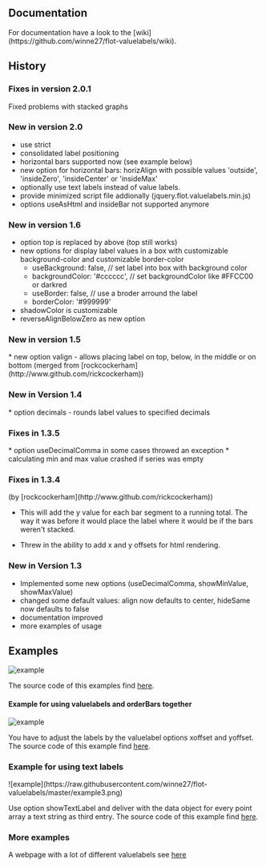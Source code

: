 <h2>Documentation</h2>
For documentation have a look to the [wiki](https://github.com/winne27/flot-valuelabels/wiki).

<h2>History</h2>
<h3> Fixes in version 2.0.1 </h3>
Fixed problems with stacked graphs
<h3> New in version 2.0 </h3>

* use strict
* consolidated label positioning
* horizontal bars supported now (see example below)
* new option for horizontal bars: horizAlign with possible values 'outside', 'insideZero', 'insideCenter' or 'insideMax'
* optionally use text labels instead of value labels.
* provide minimized script file addionally (jquery.flot.valuelabels.min.js)
* options useAsHtml and insideBar not supported anymore

<h3> New in version 1.6 </h3>

* option top is replaced by above (top still works)
* new options for display label values in a box with customizable background-color and customizable border-color
    * useBackground: false, // set label into box with background color
    * backgroundColor: '#cccccc', // set backgroundColor like #FFCC00 or darkred
    * useBorder: false, // use a broder arround the label
    * borderColor: '#999999'
* shadowColor is customizable
* reverseAlignBelowZero as new option

<h3> New in version 1.5 </h3>
* new option valign - allows placing label on top, below, in the middle or on bottom (merged from [rockcockerham](http://www.github.com/rickcockerham))

<h3> New in Version 1.4 </h3>
* option decimals - rounds label values to specified decimals

<h3>Fixes in 1.3.5</h3>
* option useDecimalComma in some cases throwed an exception
* calculating min and max value crashed if series was empty

<h3>Fixes in 1.3.4</h3> 
(by [rockcockerham](http://www.github.com/rickcockerham))

* This will add the y value for each bar segment to a running total. The way it was before it would place the label where it would be if the bars weren't stacked.

* Threw in the ability to add x and y offsets for html rendering.

<h3>New in Version 1.3</h3>

* Implemented some new options (useDecimalComma, showMinValue, showMaxValue)
* changed some default values: align now defaults to center, hideSame now defaults to false
* documentation improved
* more examples of usage

<h2>Examples</h2>

![example](https://raw.githubusercontent.com/winne27/flot-valuelabels/master/example.png)

The source code of this examples find [here](https://github.com/winne27/flot-valuelabels/blob/master/example.html).

<h4>Example for using valuelabels and orderBars together</h4>

![example](https://raw.githubusercontent.com/winne27/flot-valuelabels/master/example2.png)

You have to adjust the labels by the valuelabel options xoffset and yoffset.
The source code of this example find [here](https://github.com/winne27/flot-valuelabels/blob/master/example2.html).

<h3>Example for using text labels</h3>
![example](https://raw.githubusercontent.com/winne27/flot-valuelabels/master/example3.png)

Use option showTextLabel and deliver with the data object for every point array a text string as third entry.
The source code of this example find [here](https://github.com/winne27/flot-valuelabels/blob/master/example3.html).

<h3>More examples</h3>

A webpage with a lot of different valuelabels see [here](https://fehngarten.de/wetter/index.html)
